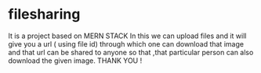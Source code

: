 # filesharing

It is a project based on MERN STACK 
In this we can upload files and it will give you a url ( using file id) through which one can download that image and that url can be shared to anyone so that ,that particular person can also download the given image.
THANK YOU !
 
